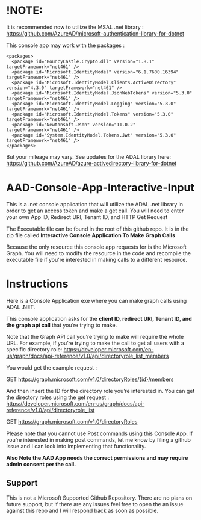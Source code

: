 # !NOTE:
It is recommended now to utilize the MSAL .net library : https://github.com/AzureAD/microsoft-authentication-library-for-dotnet

This console app may work with the packages :
```
<packages>
  <package id="BouncyCastle.Crypto.dll" version="1.8.1" targetFramework="net461" />
  <package id="Microsoft.IdentityModel" version="6.1.7600.16394" targetFramework="net461" />
  <package id="Microsoft.IdentityModel.Clients.ActiveDirectory" version="4.3.0" targetFramework="net461" />
  <package id="Microsoft.IdentityModel.JsonWebTokens" version="5.3.0" targetFramework="net461" />
  <package id="Microsoft.IdentityModel.Logging" version="5.3.0" targetFramework="net461" />
  <package id="Microsoft.IdentityModel.Tokens" version="5.3.0" targetFramework="net461" />
  <package id="Newtonsoft.Json" version="11.0.2" targetFramework="net461" />
  <package id="System.IdentityModel.Tokens.Jwt" version="5.3.0" targetFramework="net461" />
</packages>
```

But your mileage may vary. See updates for the ADAL library here: 
https://github.com/AzureAD/azure-activedirectory-library-for-dotnet

# AAD-Console-App-Interactive-Input
This is a .net console application that will utilize the ADAL .net library in order to get an access token and make a get call. You will need to enter your own App ID, Redirect URI, Tenant ID, and HTTP Get Request

The Executable file can be found in the root of this github repo. It is in the zip file called **Interactive Console Application To Make Graph Calls**

Because the only resource this console app requests for is the Microsoft Graph. You will need to modify the resource in the code and recompile the executable file if you're interested in making calls to a different resource. 

# Instructions
Here is a Console Application exe where you can make graph calls using ADAL .NET. 

This console application asks for the **client ID, redirect URI, Tenant ID, and the graph api call** that you’re trying to make.

Note that the Graph API call you’re trying to make will require the whole URL. 
For example, if you’re trying to make the call to get all users with a specific directory role: https://developer.microsoft.com/en-us/graph/docs/api-reference/v1.0/api/directoryrole_list_members

You would get the example request : 

GET https://graph.microsoft.com/v1.0/directoryRoles/{id}/members

And then insert the ID for the directory role you’re interested in. You can get the directory roles using the get request : https://developer.microsoft.com/en-us/graph/docs/api-reference/v1.0/api/directoryrole_list

GET https://graph.microsoft.com/v1.0/directoryRoles

Please note that you cannot use Post commands using this Console App. If you’re interested in making post commands, let me know by filing a github issue and I can look into implementing that functionality. 

**Also Note the AAD App needs the correct permissions and may require admin consent per the call.**

## Support

This is not a Microsoft Supported Github Repository. There are no plans on future support, but if there are any issues feel free to open the an issue against this repo and I will respond back as soon as possible.

